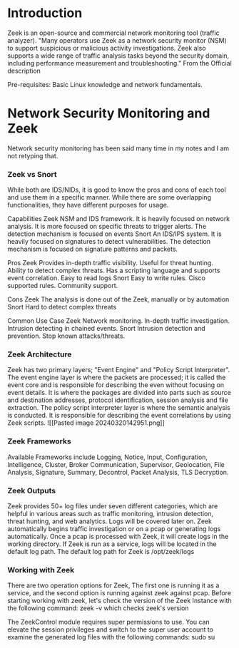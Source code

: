 # Introduction
Zeek is an open-source and commercial network monitoring tool (traffic analyzer). "Many operators use Zeek as a network security monitor (NSM) to support suspicious or malicious activity investigations. Zeek also supports a wide range of traffic analysis tasks beyond the security domain, including performance measurement and troubleshooting." From the Official description 

Pre-requisites: Basic Linux knowledge and network fundamentals. 

# Network Security Monitoring and Zeek

Network security monitoring has been said many time in my notes and I am not retyping that. 

<h3> Zeek vs Snort </h3>
While both are IDS/NIDs, it is good to know the pros and cons of each tool and use them in a specific manner. While there are some overlapping functionalities, they have different purposes for usage. 

Capabilities
	Zeek
		NSM and IDS framework. It is heavily focused on network analysis. It is more focused on specific threats to trigger alerts. The detection mechanism is focused on events
	Snort
		An IDS/IPS system. It is heavily focused on signatures to detect vulnerabilities. The detection mechanism is focused on signature patterns and packets.

Pros
	Zeek
		Provides in-depth traffic visibility. Useful for threat hunting. Ability to detect complex threats. Has a scripting language and supports event correlation. Easy to read logs 
	Snort
		Easy to write rules. Cisco supported rules. Community support.

Cons
	Zeek
		The analysis is done out of the Zeek, manually or by automation
	Snort
		Hard to detect complex threats

Common Use Case
	Zeek
		Network monitoring. In-depth traffic investigation. Intrusion detecting in chained events.
	Snort 
		Intrusion detection and prevention. Stop known attacks/threats. 

<h3> Zeek Architecture </h3>
Zeek has two primary layers; "Event Engine" and "Policy Script Interpreter". The event engine layer is where the packets are processed; it is called the event core and is responsible for describing the even without focusing on event details. It is where the packages are divided into parts such as source and destination addresses, protocol identification, session analysis and file extraction. The policy script interpreter layer is where the semantic analysis is conducted. It is responsible for describing the event correlations by using Zeek scripts.
![[Pasted image 20240320142951.png]]

<h3> Zeek Frameworks </h3>
Available Frameworks include Logging, Notice, Input, Configuration, Intelligence, Cluster, Broker Communication, Supervisor, Geolocation, File Analysis, Signature, Summary, Decontrol, Packet Analysis, TLS Decryption. 

<h3> Zeek Outputs </h3>
Zeek provides 50+ log files under seven different categories, which are helpful in various areas such as traffic monitoring, intrusion detection, threat hunting, and web analytics. 
Logs will be covered later on. Zeek automatically begins traffic investigation or on a pcap or generating logs automatically. Once a pcap is processed with Zeek, it will create logs in the working directory. If Zeek is run as a service, logs will be located in the default log path. The default log path for Zeek is /opt/zeek/logs

<h3> Working with Zeek </h3>
There are two operation options for Zeek, The first one is running it as a service, and the second option is running against zeek against pcap. Before starting working with zeek, let's check the version of the Zeek Instance with the following command: zeek -v which checks zeek's version

The ZeekControl module requires super permissions to use. You can elevate the session privileges and switch to the super user account to examine the generated log files with the following commands: sudo su